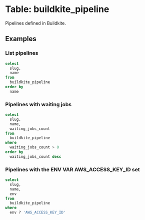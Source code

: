 # Table: buildkite_pipeline

Pipelines defined in Buildkite.

## Examples

### List pipelines

```sql
select
  slug,
  name
from
  buildkite_pipeline
order by
  name
```

### Pipelines with waiting jobs

```sql
select
  slug,
  name,
  waiting_jobs_count
from
  buildkite_pipeline
where
  waiting_jobs_count > 0
order by
  waiting_jobs_count desc
```

### Pipelines with the ENV VAR AWS_ACCESS_KEY_ID set

```sql
select
  slug,
  name,
  env
from
  buildkite_pipeline
where
  env ? 'AWS_ACCESS_KEY_ID'
```
